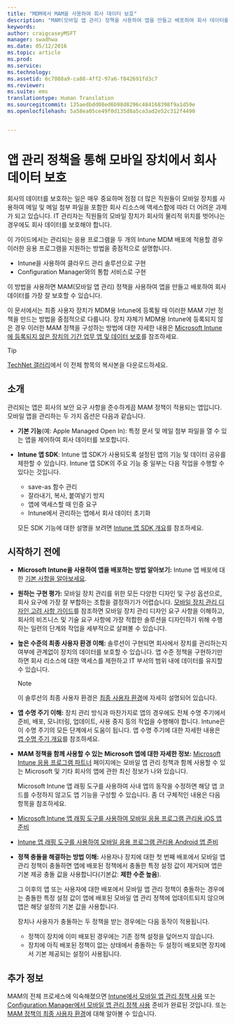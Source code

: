 ```yaml
---
title: "MDM에서 MAM을 사용하여 회사 데이터 보호"
description: "MAM(모바일 앱 관리) 정책을 사용하여 앱을 만들고 배포하여 회사 데이터를 최상으로 보호합니다."
keywords: 
author: craigcaseyMSFT
manager: swadhwa
ms.date: 05/12/2016
ms.topic: article
ms.prod: 
ms.service: 
ms.technology: 
ms.assetid: 6c7088a9-ca88-4ff2-97a6-f842691fd3c7
ms.reviewer: 
ms.suite: ems
translationtype: Human Translation
ms.sourcegitcommit: 135aedbdd08ed6b98d8296c484168398f9a1d59e
ms.openlocfilehash: 5a58ea05ce49f0d135d8a5ca3ad2e52c312f4490


---
```


# 앱 관리 정책을 통해 모바일 장치에서 회사 데이터 보호
회사의 데이터를 보호하는 일은 매우 중요하며 점점 더 많은 직원들이 모바일 장치를 사용하여 메일 및 메일 첨부 파일을 포함한 회사 리소스에 액세스함에 따라 더 어려운 과제가 되고 있습니다. IT 관리자는 직원들의 모바일 장치가 회사의 물리적 위치를 벗어나는 경우에도 회사 데이터를 보호해야 합니다.

이 가이드에서는 관리되는 응용 프로그램을 두 개의 Intune MDM 배포에 적용할 경우 이러한 응용 프로그램을 지원하는 방법을 중점적으로 설명합니다.

- Intune을 사용하여 클라우드 관리 솔루션으로 구현
- Configuration Manager와의 통합 서비스로 구현

이 방법을 사용하면 MAM(모바일 앱 관리) 정책을 사용하여 앱을 만들고 배포하여 회사 데이터를 가장 잘 보호할 수 있습니다.

이 문서에서는 최종 사용자 장치가 MDM용 Intune에 등록될 때 이러한 MAM 기반 정책을 만드는 방법을 중점적으로 다룹니다. 장치 자체가 MDM용 Intune에 등록되지 않은 경우 이러한 MAM 정책을 구성하는 방법에 대한 자세한 내용은 [Microsoft Intune에 등록되지 않은 장치의 기간 업무 앱 및 데이터 보호](https://docs.microsoft.com/en-us/intune/deploy-use/protect-line-of-business-apps-and-data-on-devices-not-enrolled-in-microsoft-intune)를 참조하세요.

> [!TIP]
> [TechNet 갤러리](https://gallery.technet.microsoft.com/Protect-Company-Data-on-d972f4f4/file/154240/1/Protect%20Company%20Data%20on%20Mobile%20Devices%20through%20Application%20Management%20Policies.pdf)에서 이 전체 항목의 복사본을 다운로드하세요.

## 소개
관리되는 앱은 회사의 보안 요구 사항을 준수하게끔 MAM 정책이 적용되는 앱입니다. 모바일 앱을 관리하는 두 가지 옵션은 다음과 같습니다.
- **기본 기능**(예: Apple Managed Open In): 특정 문서 및 메일 첨부 파일을 열 수 있는 앱을 제어하여 회사 데이터를 보호합니다.
- **Intune 앱 SDK**: Intune 앱 SDK가 사용되도록 설정된 앱의 기능 및 데이터 공유를 제한할 수 있습니다. Intune 앱 SDK의 주요 기능 중 일부는 다음 작업을 수행할 수 있다는 것입니다.
  - save-as 함수 관리
  - 잘라내기, 복사, 붙여넣기 방지
  - 앱에 액세스할 때 인증 요구
  - Intune에서 관리하는 앱에서 회사 데이터 초기화

  모든 SDK 기능에 대한 설명을 보려면 [Intune 앱 SDK 개요](https://docs.microsoft.com/en-us/intune/develop/intune-app-sdk)를 참조하세요.

## 시작하기 전에
- **Microsoft Intune을 사용하여 앱을 배포하는 방법 알아보기:**  Intune 앱 배포에 대한 [기본 사항을 알아보세요](https://docs.microsoft.com/en-us/intune/understand-explore/get-started-with-a-30-day-trial-of-microsoft-intune).

- **원하는 구현 평가:** 모바일 장치 관리를 위한 모든 다양한 디자인 및 구성 옵션으로, 회사 요구에 가장 잘 부합하는 조합을 결정하기가 어렵습니다. [모바일 장치 관리 디자인 고려 사항 가이드](https://docs.microsoft.com/en-us/enterprise-mobility/Solutions/mdm-design-considerations-guide)를 참조하면 모바일 장치 관리 디자인 요구 사항을 이해하고, 회사의 비즈니스 및 기술 요구 사항에 가장 적합한 솔루션을 디자인하기 위해 수행하는 일련의 단계와 작업을 세부적으로 살펴볼 수 있습니다.
- **높은 수준의 최종 사용자 환경 이해:** 솔루션이 구현되면 회사에서 장치를 관리하는지 여부에 관계없이 장치의 데이터를 보호할 수 있습니다. 앱 수준 정책을 구현하기만 하면 회사 리소스에 대한 액세스를 제한하고 IT 부서의 범위 내에 데이터를 유지할 수 있습니다.

   > [!NOTE]
   > 이 솔루션의 최종 사용자 환경은 [최종 사용자 환경](end-user-experience-mam.md)에 자세히 설명되어 있습니다.

- **앱 수명 주기 이해:** 장치 관리 방식과 마찬가지로 앱의 경우에도 전체 수명 주기에서 준비, 배포, 모니터링, 업데이트, 사용 중지 등의 작업을 수행해야 합니다. Intune은 이 수명 주기의 모든 단계에서 도움이 됩니다. 앱 수명 주기에 대한 자세한 내용은 [앱 수명 주기 개요](https://docs.microsoft.com/en-us/intune/deploy-use/overview-of-app-lifecycle-in-microsoft-intune)를 참조하세요.
- **MAM 정책을 함께 사용할 수 있는 Microsoft 앱에 대한 자세한 정보:** [Microsoft Intune 응용 프로그램 파트너](https://www.microsoft.com/en-us/cloud-platform/microsoft-intune-partners) 페이지에는 모바일 앱 관리 정책과 함께 사용할 수 있는 Microsoft 및 기타 회사의 앱에 관한 최신 정보가 나와 있습니다.

  Microsoft Intune 앱 래핑 도구를 사용하여 사내 앱의 동작을 수정하면 해당 앱 코드를 수정하지 않고도 앱 기능을 구성할 수 있습니다. 좀 더 구체적인 내용은 다음 항목을 참조하세요.
 - [Microsoft Intune 앱 래핑 도구를 사용하여 모바일 응용 프로그램 관리용 iOS 앱 준비](https://docs.microsoft.com/en-us/intune/deploy-use/prepare-ios-apps-for-mobile-application-management-with-the-microsoft-intune-app-wrapping-tool)
 - [Intune 앱 래핑 도구를 사용하여 모바일 응용 프로그램 관리용 Android 앱 준비](https://docs.microsoft.com/en-us/intune/deploy-use/prepare-android-apps-for-mobile-application-management-with-the-microsoft-intune-app-wrapping-tool)

- **정책 충돌을 해결하는 방법 이해:** 사용자나 장치에 대한 첫 번째 배포에서 모바일 앱 관리 정책이 충돌하면 앱에 배포된 정책에서 충돌한 특정 설정 값이 제거되며 앱은 기본 제공 충돌 값을 사용합니다(기본값: **제한 수준 높음**).

  그 이후의 앱 또는 사용자에 대한 배포에서 모바일 앱 관리 정책이 충돌하는 경우에는 충돌한 특정 설정 값이 앱에 배포된 모바일 앱 관리 정책에 업데이트되지 않으며 앱은 해당 설정의 기본 값을 사용합니다.

  장치나 사용자가 충돌하는 두 정책을 받는 경우에는 다음 동작이 적용됩니다.
  - 정책이 장치에 이미 배포된 경우에는 기존 정책 설정을 덮어쓰지 않습니다.
  - 장치에 아직 배포된 정책이 없는 상태에서 충돌하는 두 설정이 배포되면 장치에서 기본 제공되는 설정이 사용됩니다.

## 추가 정보
MAM의 전체 프로세스에 익숙해졌으면 [Intune에서 모바일 앱 관리 정책 사용](mam-intune.md) 또는 [Configuration Manager에서 모바일 앱 관리 정책 사용](mam-configmgr.md) 준비가 완료된 것입니다. 또는 [MAM 정책의 최종 사용자 환경](end-user-experience-mam.md)에 대해 알아볼 수 있습니다.



<!--HONumber=Jul16_HO3-->


